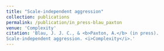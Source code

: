 ```yaml
---
title: "Scale-independent aggression"
collection: publications
permalink: /publication/in_press-blau_paxton
venue: 'Complexity'
citation: 'Blau, J. J. C., & <b>Paxton, A.</b> (in press).
Scale-independent aggression. <i>Complexity</i>.'
---
```

